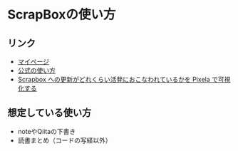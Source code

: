 # ScrapBoxの使い方

## リンク

- [マイページ](https://scrapbox.io/moch/)
- [公式の使い方](https://scrapbox.io/moch/Scrapbox%E3%81%AE%E4%BD%BF%E3%81%84%E6%96%B9)
- [Scrapbox への更新がどれくらい活発におこなわれているかを Pixela で可視化する](https://blog.a-know.me/entry/2019/10/22/182629)

## 想定している使い方

- noteやQiitaの下書き
- 読書まとめ（コードの写経以外）